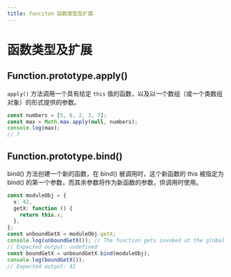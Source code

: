 ```yaml
---
title: funciton 函数类型及扩展
---
```


# 函数类型及扩展

## Function.prototype.apply()

`apply()` 方法调用一个具有给定 `this` 值的函数，以及以一个数组（或一个类数组对象）的形式提供的参数。

```ts
const numbers = [5, 6, 2, 3, 7];
const max = Math.max.apply(null, numbers);
console.log(max);
// 7
```

## Function.prototype.bind()

bind() 方法创建一个新的函数，在 bind() 被调用时，这个新函数的 this 被指定为 bind() 的第一个参数，而其余参数将作为新函数的参数，供调用时使用。

```ts
const moduleObj = {
  x: 42,
  getX: function () {
    return this.x;
  },
};
const unboundGetX = moduleObj.getX;
console.log(unboundGetX()); // The function gets invoked at the global scope
// Expected output: undefined
const boundGetX = unboundGetX.bind(moduleObj);
console.log(boundGetX());
// Expected output: 42
```
